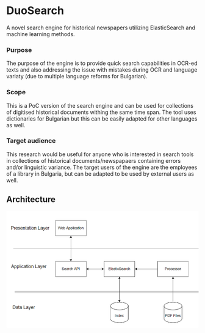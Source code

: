 # DuoSearch
A novel search engine for historical newspapers utilizing ElasticSearch and machine learning methods.

### Purpose
The purpose of the engine is to provide quick search capabilities in OCR-ed texts and also addressing the issue with mistakes during OCR and language variaty (due to multiple language reforms for Bulgarian).

### Scope
This is a PoC version of the search engine and can be used for collections of digitised historical documents withing the same time span. The tool uses dictionaries for Bulgarian but this can be easily adapted for other languages as well.

### Target audience
This research would be useful for anyone who is interested in search tools in collections of historical documents/newspapaers containing errors and/or linguistic variance. The target users of the engine are the employees of a library in Bulgaria, but can be adapted to be used by external users as well.


## Architecture
![Architecture](/misc/architecture.png)
